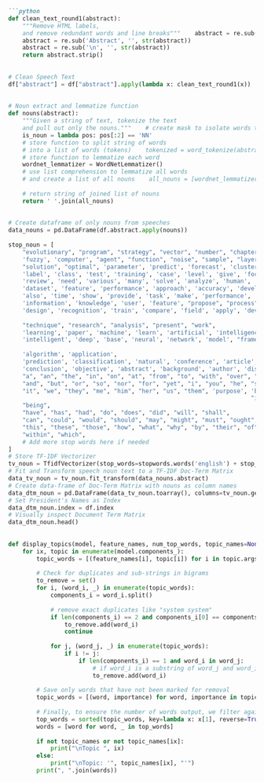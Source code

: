 ````markdown
```python
def clean_text_round1(abstract):  
    """Remove HTML labels,  
    and remove redundant words and line breaks"""    abstract = re.sub('<[^>]+>', '', str(abstract))  
    abstract = re.sub('Abstract', '', str(abstract))  
    abstract = re.sub('\n', '', str(abstract))  
    return abstract.strip()  
  
  
# Clean Speech Text  
df["abstract"] = df["abstract"].apply(lambda x: clean_text_round1(x))  
  
  
# Noun extract and lemmatize function  
def nouns(abstract):  
    """Given a string of text, tokenize the text  
    and pull out only the nouns."""    # create mask to isolate words that are nouns  
    is_noun = lambda pos: pos[:2] == 'NN'  
    # store function to split string of words  
    # into a list of words (tokens)    tokenized = word_tokenize(abstract)  
    # store function to lemmatize each word  
    wordnet_lemmatizer = WordNetLemmatizer()  
    # use list comprehension to lemmatize all words  
    # and create a list of all nouns    all_nouns = [wordnet_lemmatizer.lemmatize(word) for (word, pos) in pos_tag(tokenized) if is_noun(pos)]  
  
    # return string of joined list of nouns  
    return ' '.join(all_nouns)  
  
  
# Create dataframe of only nouns from speeches  
data_nouns = pd.DataFrame(df.abstract.apply(nouns))  
  
stop_noun = [  
    "evolutionary", "program", "strategy", "vector", "number", "chapter", "theory", 'image',  
    'fuzzy', 'computer', "agent", "function", "noise", "sample", "layer", "optimization",  
    "solution", "optimal", 'parameter', 'predict', 'forecast', 'cluster', 'datasets', 'classifier',  
    'label', 'class', 'test', 'training', 'case', 'level', 'give', 'focus', 'real', 'however',  
    'review', 'need', 'various', 'many', 'solve', 'analyze', 'human', 'include',  
    'dataset', 'feature', 'performance', 'approach', 'accuracy', 'development', 'information',  
    'also', 'time', 'show', 'provide', 'task', 'make', 'performance', 'approach',  
    'information', 'knowledge', 'user', 'feature', "propose", "process", 'improve',  
    'design', 'recognition', 'train', 'compare', 'field', 'apply', 'develop', 'improve', 'review'  
                                                                                         "include", "technology",  
    "technique", "research", "analysis", "present", "work",  
    'learning', 'paper', 'machine', 'learn', 'artificial', 'intelligence', 'language',  
    'intelligent', 'deep', 'base', 'neural', 'network', 'model', "framework", "information"  
                                                                              'approach', 'result', 'use', 'method',  
    'algorithm', 'application',  
    'prediction', 'classification', 'natural', 'conference', 'article', 'data',  
    'conclusion', 'objective', 'abstract', 'background', 'author', 'disclosure', 'title',  
    "a", "an", "the", "in", "on", "at", "from", "to", "with", "over", "under",  
    "and", "but", "or", "so", "nor", "for", "yet", "i", "you", "he", "she",  
    "it", "we", "they", "me", "him", "her", "us", "them", 'purpose', 'base'  
                                                                     "is", "am", "are", "was", "were", "be", "been",  
    "being",  
    "have", "has", "had", "do", "does", "did", "will", "shall",  
    "can", "could", "would", "should", "may", "might", "must", "ought", "that",  
    "this", "these", "those", "how", "what", "why", "by", "their", "of", "as", "there",  
    "within", "which",  
    # Add more stop words here if needed  
]
# Store TF-IDF Vectorizer  
tv_noun = TfidfVectorizer(stop_words=stopwords.words('english') + stop_noun, ngram_range=(1, 2), max_df=.8, min_df=.01)  
# Fit and Transform speech noun text to a TF-IDF Doc-Term Matrix  
data_tv_noun = tv_noun.fit_transform(data_nouns.abstract)  
# Create data-frame of Doc-Term Matrix with nouns as column names  
data_dtm_noun = pd.DataFrame(data_tv_noun.toarray(), columns=tv_noun.get_feature_names_out())  
# Set President's Names as Index  
data_dtm_noun.index = df.index  
# Visually inspect Document Term Matrix  
data_dtm_noun.head()  
  
  
def display_topics(model, feature_names, num_top_words, topic_names=None):  
    for ix, topic in enumerate(model.components_):  
        topic_words = [(feature_names[i], topic[i]) for i in topic.argsort()[:-num_top_words * 3 - 1:-1]]  
  
        # Check for duplicates and sub-strings in bigrams  
        to_remove = set()  
        for i, (word_i, _) in enumerate(topic_words):  
            components_i = word_i.split()  
  
            # remove exact duplicates like "system system"  
            if len(components_i) == 2 and components_i[0] == components_i[1]:  
                to_remove.add(word_i)  
                continue  
  
            for j, (word_j, _) in enumerate(topic_words):  
                if i != j:  
                    if len(components_i) == 1 and word_i in word_j:  
                        # if word_i is a substring of word_j and word_i is not a bigram, then word_i should be removed  
                        to_remove.add(word_i)  
  
        # Save only words that have not been marked for removal
        topic_words = [(word, importance) for word, importance in topic_words if word not in to_remove]  
  
        # Finally, to ensure the number of words output, we filter again
        top_words = sorted(topic_words, key=lambda x: x[1], reverse=True)[:num_top_words]  
        words = [word for word, _ in top_words]  
  
        if not topic_names or not topic_names[ix]:  
            print("\nTopic ", ix)  
        else:  
            print("\nTopic: '", topic_names[ix], "'")  
        print(", ".join(words))
````